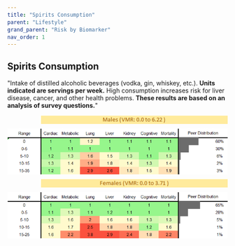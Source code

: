 ```yaml
---
title: "Spirits Consumption"
parent: "Lifestyle"
grand_parent: "Risk by Biomarker"
nav_order: 1
---
```



## Spirits Consumption


"Intake of distilled alcoholic beverages (vodka, gin, whiskey, etc.). **Units indicated are servings per week.** High consumption increases risk for liver disease, cancer, and other health problems. **These results are based on an analysis of survey questions.**"

<div style="display: flex; flex-direction: column; gap: 10px;">

  <img src="/assets/images/vmrbiomarker_spirits_intake__male.png" alt="Spirits Consumption VMR Male" style="margin-left: 15%">
  <img src="/assets/images/rr_spirits_intake__male.png" alt="Spirits Consumption RR Male">

  <img src="/assets/images/vmrbiomarker_spirits_intake__female.png" alt="Spirits Consumption VMR Female" style="margin-left: 15%; ">
  <img src="/assets/images/rr_spirits_intake__female.png" alt="Spirits Consumption RR Female">

</div>



